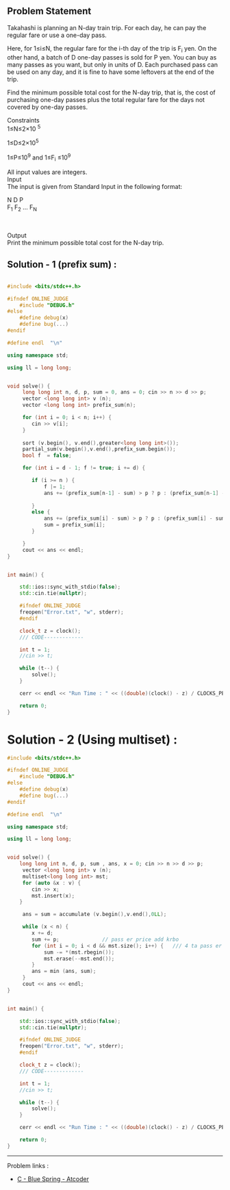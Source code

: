 ## Problem Statement</br>
Takahashi is planning an 
N-day train trip.
For each day, he can pay the regular fare or use a one-day pass.

Here, for 
1≤i≤N, the regular fare for the 
i-th day of the trip is 
F<sub>i</sub> yen.
On the other hand, a batch of 
D one-day passes is sold for 
P yen. You can buy as many passes as you want, but only in units of 
D.
Each purchased pass can be used on any day, and it is fine to have some leftovers at the end of the trip.

Find the minimum possible total cost for the 
N-day trip, that is, the cost of purchasing one-day passes plus the total regular fare for the days not covered by one-day passes.

Constraints </br>
1≤N≤2×10 <sup>5</sup>

1≤D≤2×10<sup>5</sup>

 
1≤P≤10<sup>9</sup> and 1≤F<sub>i</sub> ≤10<sup>9</sup> 

 
All input values are integers.</br>
Input</br>
The input is given from Standard Input in the following format:

N D P</br>
F<sub>1</sub> F<sub>2</sub>  … F<sub>N</sub>

​
 
Output</br>
Print the minimum possible total cost for the 
N-day trip.

## Solution - 1 (prefix sum) :

```c++
    
#include <bits/stdc++.h>

#ifndef ONLINE_JUDGE
    #include "DEBUG.h"
#else
    #define debug(x)
    #define bug(...)
#endif

#define endl  "\n"

using namespace std;

using ll = long long;


void solve() {
     long long int n, d, p, sum = 0, ans = 0; cin >> n >> d >> p;
     vector <long long int> v (n);
     vector <long long int> prefix_sum(n);

     for (int i = 0; i < n; i++) {
        cin >> v[i]; 
     }
     
     sort (v.begin(), v.end(),greater<long long int>());
     partial_sum(v.begin(),v.end(),prefix_sum.begin());
     bool f  = false;

     for (int i = d - 1; f != true; i += d) {

        if (i >= n ) {
            f |= 1;
            ans += (prefix_sum[n-1] - sum) > p ? p : (prefix_sum[n-1] - sum);
            
        }
        else {
            ans += (prefix_sum[i] - sum) > p ? p : (prefix_sum[i] - sum);
            sum = prefix_sum[i];
        }

     }
     cout << ans << endl;
}


int main() {

    std::ios::sync_with_stdio(false);
    std::cin.tie(nullptr);

    #ifndef ONLINE_JUDGE
    freopen("Error.txt", "w", stderr);
    #endif

    clock_t z = clock();
    /// CODE-------------

    int t = 1;
    //cin >> t;

    while (t--) {
        solve();
    }

    cerr << endl << "Run Time : " << ((double)(clock() - z) / CLOCKS_PER_SEC);

    return 0;
}

```

# Solution - 2 (Using multiset) :
```c++
#include <bits/stdc++.h>

#ifndef ONLINE_JUDGE
    #include "DEBUG.h"
#else
    #define debug(x)
    #define bug(...)
#endif

#define endl  "\n"

using namespace std;

using ll = long long;


void solve() {
    long long int n, d, p, sum , ans, x = 0; cin >> n >> d >> p;
     vector <long long int> v (n);
     multiset<long long int> mst;
     for (auto &x : v) {
        cin >> x;
        mst.insert(x);
    }

     ans = sum = accumulate (v.begin(),v.end(),0LL);

     while (x < n) {
        x += d;
        sum += p;              // pass er price add krbo
        for (int i = 0; i < d && mst.size(); i++) {   /// 4 ta pass er value erase krbo decresing order e
            sum -= *(mst.rbegin());
            mst.erase(--mst.end());
        } 
        ans = min (ans, sum);
     }
     cout << ans << endl;
}


int main() {

    std::ios::sync_with_stdio(false);
    std::cin.tie(nullptr);

    #ifndef ONLINE_JUDGE
    freopen("Error.txt", "w", stderr);
    #endif

    clock_t z = clock();
    /// CODE-------------

    int t = 1;
    //cin >> t;

    while (t--) {
        solve();
    }

    cerr << endl << "Run Time : " << ((double)(clock() - z) / CLOCKS_PER_SEC);

    return 0;
}
```
---
Problem links :
- [C - Blue Spring - Atcoder](https://atcoder.jp/contests/abc318/tasks/abc318_c)